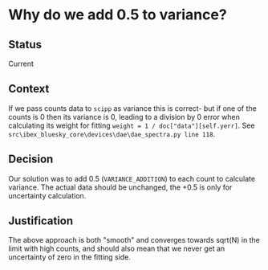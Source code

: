 # Why do we add 0.5 to variance?

## Status

Current

## Context

If we pass counts data to `scipp` as variance this is correct- but if one of the counts is 0 then its variance is 0, leading to a division by 0 error when calculating its weight for fitting `weight = 1 / doc["data"][self.yerr]`. See `src\ibex_bluesky_core\devices\dae\dae_spectra.py line 118`.

## Decision

Our solution was to add 0.5 (`VARIANCE_ADDITION`) to each count to calculate variance. The actual data should be unchanged, the +0.5 is only for uncertainty calculation.

## Justification

The above approach is both "smooth" and converges towards sqrt(N) in the limit with high counts, and should also mean that we never get an uncertainty of zero in the fitting side.